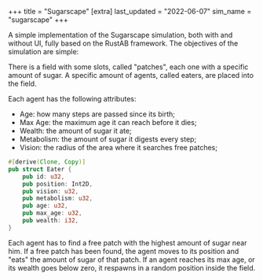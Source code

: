 +++
title = "Sugarscape"
[extra]
last_updated = "2022-06-07"
sim_name = "sugarscape"
+++

A simple implementation of the Sugarscape simulation, both with and without UI, fully based on the RustAB framework. The objectives of the simulation are simple:

There is a field with some slots, called "patches", each one with a specific amount of sugar.
A specific amount of agents, called eaters, are placed into the field.

Each agent has the following attributes:
- Age: how many steps are passed since its birth;
- Max Age: the maximum age it can reach before it dies;
- Wealth: the amount of sugar it ate;
- Metabolism: the amount of sugar it digests every step;
- Vision: the radius of the area where it searches free patches;
  
```rs
#[derive(Clone, Copy)]
pub struct Eater {
    pub id: u32,
    pub position: Int2D,
    pub vision: u32,
    pub metabolism: u32,
    pub age: u32,
    pub max_age: u32,
    pub wealth: i32,
}
```


Each agent has to find a free patch with the highest amount of sugar near him.
If a free patch has been found, the agent moves to its position and "eats" the amount of sugar of that patch.
If an agent reaches its max age, or its wealth goes below zero, it respawns in a random position inside the field.
